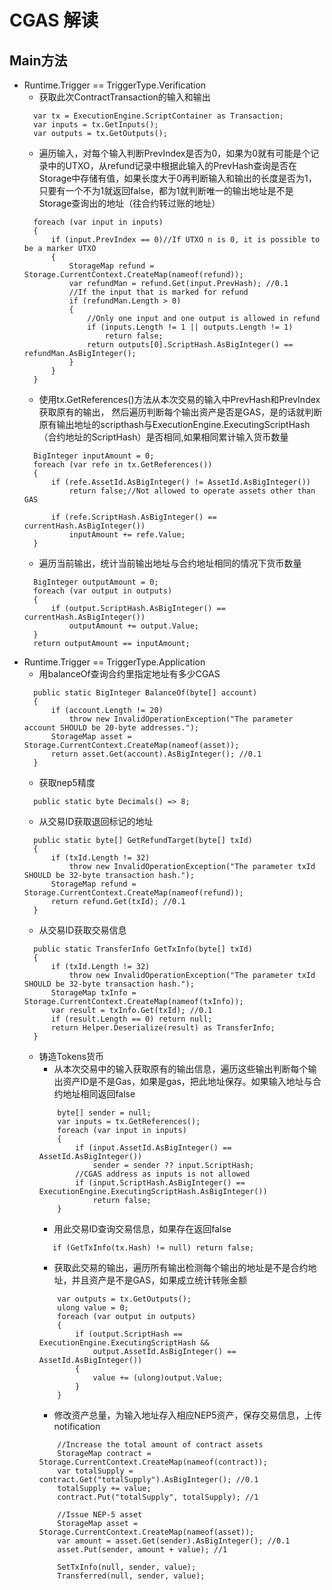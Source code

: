 # CGAS 解读
## Main方法
* Runtime.Trigger == TriggerType.Verification
  * 获取此次ContractTransaction的输入和输出 
  ```
    var tx = ExecutionEngine.ScriptContainer as Transaction;
    var inputs = tx.GetInputs();
    var outputs = tx.GetOutputs();
  ```
  * 遍历输入，对每个输入判断PrevIndex是否为0，如果为0就有可能是个记录中的UTXO，从refund记录中根据此输入的PrevHash查询是否在Storage中存储有值，如果长度大于0再判断输入和输出的长度是否为1，只要有一个不为1就返回false，都为1就判断唯一的输出地址是不是Storage查询出的地址（往合约转过账的地址）
  ```
    foreach (var input in inputs)
    {
        if (input.PrevIndex == 0)//If UTXO n is 0, it is possible to be a marker UTXO
        {
            StorageMap refund = Storage.CurrentContext.CreateMap(nameof(refund));
            var refundMan = refund.Get(input.PrevHash); //0.1
            //If the input that is marked for refund
            if (refundMan.Length > 0)
            {
                //Only one input and one output is allowed in refund
                if (inputs.Length != 1 || outputs.Length != 1)
                    return false;
                return outputs[0].ScriptHash.AsBigInteger() == refundMan.AsBigInteger();
            }
        }
    }
  ```
  * 使用tx.GetReferences()方法从本次交易的输入中PrevHash和PrevIndex获取原有的输出，
  然后遍历判断每个输出资产是否是GAS，是的话就判断原有输出地址的scripthash与ExecutionEngine.ExecutingScriptHash（合约地址的ScriptHash）是否相同,如果相同累计输入货币数量
  ```
    BigInteger inputAmount = 0;
    foreach (var refe in tx.GetReferences())
    {
        if (refe.AssetId.AsBigInteger() != AssetId.AsBigInteger())
            return false;//Not allowed to operate assets other than GAS

        if (refe.ScriptHash.AsBigInteger() == currentHash.AsBigInteger())
            inputAmount += refe.Value;
    }
  ```
  * 遍历当前输出，统计当前输出地址与合约地址相同的情况下货币数量
  ```
    BigInteger outputAmount = 0;
    foreach (var output in outputs)
    {
        if (output.ScriptHash.AsBigInteger() == currentHash.AsBigInteger())
            outputAmount += output.Value;
    }
    return outputAmount == inputAmount;
  ```
* Runtime.Trigger == TriggerType.Application
  * 用balanceOf查询合约里指定地址有多少CGAS
  ```
    public static BigInteger BalanceOf(byte[] account)
    {
        if (account.Length != 20)
            throw new InvalidOperationException("The parameter account SHOULD be 20-byte addresses.");
        StorageMap asset = Storage.CurrentContext.CreateMap(nameof(asset));
        return asset.Get(account).AsBigInteger(); //0.1
    }
  ```
  * 获取nep5精度
  ```
    public static byte Decimals() => 8;
  ```
  * 从交易ID获取退回标记的地址
  ```
    public static byte[] GetRefundTarget(byte[] txId)
    {
        if (txId.Length != 32)
            throw new InvalidOperationException("The parameter txId SHOULD be 32-byte transaction hash.");
        StorageMap refund = Storage.CurrentContext.CreateMap(nameof(refund));
        return refund.Get(txId); //0.1
    }
  ```
  * 从交易ID获取交易信息
  ```
    public static TransferInfo GetTxInfo(byte[] txId)
    {
        if (txId.Length != 32)
            throw new InvalidOperationException("The parameter txId SHOULD be 32-byte transaction hash.");
        StorageMap txInfo = Storage.CurrentContext.CreateMap(nameof(txInfo));
        var result = txInfo.Get(txId); //0.1
        if (result.Length == 0) return null;
        return Helper.Deserialize(result) as TransferInfo;
    }
  ```
  * 铸造Tokens货币
    * 从本次交易中的输入获取原有的输出信息，遍历这些输出判断每个输出资产ID是不是Gas，如果是gas，把此地址保存。如果输入地址与合约地址相同返回false
    ```
        byte[] sender = null;
        var inputs = tx.GetReferences();
        foreach (var input in inputs)
        {
            if (input.AssetId.AsBigInteger() == AssetId.AsBigInteger())
                sender = sender ?? input.ScriptHash;
            //CGAS address as inputs is not allowed
            if (input.ScriptHash.AsBigInteger() == ExecutionEngine.ExecutingScriptHash.AsBigInteger())
                return false;
        }
    ```
    * 用此交易ID查询交易信息，如果存在返回false
    ```
       if (GetTxInfo(tx.Hash) != null) return false; 
    ```
    * 获取此交易的输出，遍历所有输出检测每个输出的地址是不是合约地址，并且资产是不是GAS，如果成立统计转账金额
    ```
        var outputs = tx.GetOutputs();
        ulong value = 0;
        foreach (var output in outputs)
        {
            if (output.ScriptHash == ExecutionEngine.ExecutingScriptHash &&
                output.AssetId.AsBigInteger() == AssetId.AsBigInteger())
            {
                value += (ulong)output.Value;
            }
        }
    ```
    * 修改资产总量，为输入地址存入相应NEP5资产，保存交易信息，上传notification
    ```
        //Increase the total amount of contract assets
        StorageMap contract = Storage.CurrentContext.CreateMap(nameof(contract));
        var totalSupply = contract.Get("totalSupply").AsBigInteger(); //0.1
        totalSupply += value;
        contract.Put("totalSupply", totalSupply); //1

        //Issue NEP-5 asset
        StorageMap asset = Storage.CurrentContext.CreateMap(nameof(asset));
        var amount = asset.Get(sender).AsBigInteger(); //0.1
        asset.Put(sender, amount + value); //1

        SetTxInfo(null, sender, value);
        Transferred(null, sender, value); 
    ```
